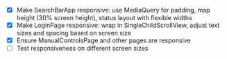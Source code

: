 - [x] Make SearchBarApp responsive: use MediaQuery for padding, map height (30% screen height), status layout with flexible widths
- [x] Make LoginPage responsive: wrap in SingleChildScrollView, adjust text sizes and spacing based on screen size
- [x] Ensure ManualControlsPage and other pages are responsive
- [ ] Test responsiveness on different screen sizes
